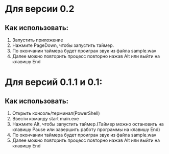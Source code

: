 # Для версии 0.2
  
## Как использовать:
1. Запустить приложение
2. Нажмите PageDown, чтобы запустить таймер.
3. По окончании таймера будет проигран звук из файла sample.wav
4. Далее можно повторить процесс повторно нажав Alt или выйти на клавишу End

# Для версий 0.1.1 и 0.1:

## Как использовать:
1. Открыть консоль/терминал(PowerShell)
2. Ввести команду start main.exe
3. Нажмите Alt, чтобы запустить таймер.(Таймер можно остановить на клавишу Pause или завершить работу программы на клавишу End)
4. По окончании таймера будет проигран звук из файла sample.wav
5. Далее можно повторить процесс повторно нажав Alt или выйти на клавишу End
